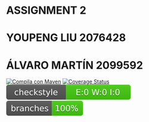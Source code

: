 
# ASSIGNMENT 2

# YOUPENG LIU 2076428
# ÁLVARO MARTÍN 2099592

[![Compila con Maven](https://github.com/youpeng789/Assignment2/actions/workflows/maven.yml/badge.svg)](https://github.com/youpeng789/Assignment2/actions/workflows/maven.yml)
[![Coverage Status](https://coveralls.io/repos/github/youpeng789/Assignment2/badge.svg?branch=feature/config_automation)](https://coveralls.io/github/youpeng789/Assignment2?branch=feature/config_automation)
![Checkstyle report](.github/badges/checkstyle-result.svg)
![Branch coverage](.github/badges/branches.svg)